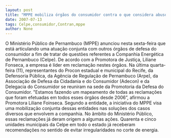 ```yaml
---
layout: post
title: "MPPE mobiliza órgãos do consumidor contra o que considera abusos da Celpe"
date: 2007-07-13
tags: Celpe,consumidor,Contran,mppe
author: None
---
```

O Minist&eacute;rio P&uacute;blico de Pernambuco (MPPE) anunciou nesta sexta-feira que est&aacute; articulando uma atua&ccedil;&atilde;o conjunta com outros &oacute;rg&atilde;os de defesa do consumidor a fim de tratar de quest&otilde;es referentes a Companhia Energ&eacute;tica de Pernambuco (Celpe). 
De acordo com a Promotora de Justi&ccedil;a, Liliane Fonseca, a empresa &eacute; l&iacute;der em reclama&ccedil;&atilde;o nestes &oacute;rg&atilde;os.
Na &uacute;ltima quarta-feira (11), representantes do Procon estadual e municipal do Recife, da Defensoria P&uacute;blica, da Ag&ecirc;ncia de Regula&ccedil;&atilde;o de Pernambuco (Arpe), da Associa&ccedil;&atilde;o de Defesa da Cidadania e do Consumidor (Adecon) e da Delegacia do Consumidor se reuniram na sede da Promotoria da Defesa do Consumidor. 
&quot;Estamos fazendo um mapeamento de todas as reclama&ccedil;&otilde;es que foram efetuadas em todos esses &oacute;rg&atilde;os desde 2006&rdquo;, afirmou a Promotora Liliane Foinseca. 
Segundo a entidade, a iniciativa do MPPE visa uma mobiliza&ccedil;&atilde;o conjunta dessas entidades nas solu&ccedil;&otilde;es dos casos diversos que envolvem a companhia. No &acirc;mbito do Minist&eacute;rio P&uacute;blico, essas reclama&ccedil;&otilde;es j&aacute; deram origem a algumas a&ccedil;&otilde;es. Quarenta e cinco unidades municipais da Celpe em todo o estado j&aacute; receberam recomenda&ccedil;&otilde;es no sentido de evitar irregularidades no corte de energia. 